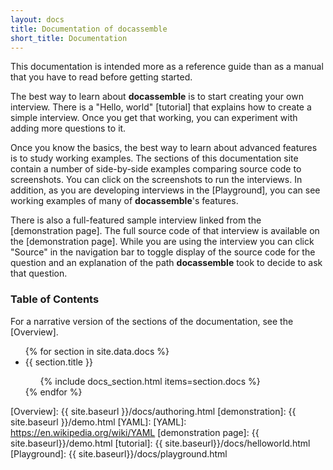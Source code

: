 ```yaml
---
layout: docs
title: Documentation of docassemble
short_title: Documentation
---
```


This documentation is intended more as a reference guide than as a
manual that you have to read before getting started.

The best way to learn about **docassemble** is to start creating your
own interview.  There is a "Hello, world" [tutorial] that explains how
to create a simple interview.  Once you get that working, you can
experiment with adding more questions to it.

Once you know the basics, the best way to learn about advanced
features is to study working examples.  The sections of this
documentation site contain a number of side-by-side examples comparing
source code to screenshots.  You can click on the screenshots to run
the interviews.  In addition, as you are developing interviews in the
[Playground], you can see working examples of many of
**docassemble**'s features.

There is also a full-featured sample interview linked from the
[demonstration page].  The full source code of that interview is
available on the [demonstration page].  While you are using the
interview you can click "Source" in the navigation bar to toggle
display of the source code for the question and an explanation of the
path **docassemble** took to decide to ask that question.

### Table of Contents

For a narrative version of the sections of the documentation, see the [Overview].

<ul>
{% for section in site.data.docs %}
<li>{{ section.title }}</li>
<ul>
{% include docs_section.html items=section.docs %}
</ul>
{% endfor %}
</ul>

[Overview]: {{ site.baseurl }}/docs/authoring.html
[demonstration]: {{ site.baseurl }}/demo.html
[YAML]: [YAML]: https://en.wikipedia.org/wiki/YAML
[demonstration page]: {{ site.baseurl}}/demo.html
[tutorial]: {{ site.baseurl}}/docs/helloworld.html
[Playground]: {{ site.baseurl}}/docs/playground.html
